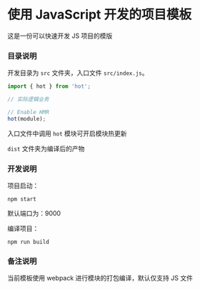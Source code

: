 # 使用 JavaScript 开发的项目模板
这是一份可以快速开发 JS 项目的模版

### 目录说明

开发目录为 `src` 文件夹，入口文件 `src/index.js`。
```javascript
import { hot } from 'hot';

// 实际逻辑业务

// Enable HMR
hot(module);
```
入口文件中调用 `hot` 模块可开启模块热更新

`dist` 文件夹为编译后的产物

### 开发说明
项目启动：
```
npm start
```
默认端口为：9000

编译项目：
```
npm run build
```

### 备注说明
当前模板使用 webpack 进行模块的打包编译，默认仅支持 JS 文件
